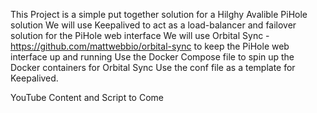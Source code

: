 This Project is a simple put together solution for a Hilghy Avalible PiHole solution
We will use Keepalived to act as a load-balancer and failover solution for the PiHole web interface
We will use Orbital Sync - https://github.com/mattwebbio/orbital-sync to keep the PiHole web interface up and running
Use the Docker Compose file to spin up the Docker containers for Orbital Sync
Use the conf file as a template for Keepalived.

YouTube Content and Script to Come